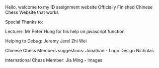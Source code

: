 <!-- Project Documentation -->
Hello, welcome to my ID assignment website
Officially Finished Chinese Chess Website that works
<!-- Credits and references -->
Special Thanks to:

Lecturer:
Mr Peter Hung
for his help on javascript function

Helping to Debug:
Jeremy
Jerel
Zhi Wei

Chinese Chess Members suggestions:
Jonathan - Logo Design
Nicholas

International Chess Member:
Jia Ming - Images



